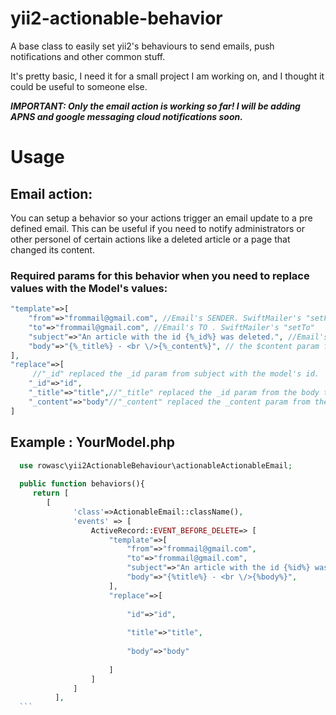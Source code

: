# yii2-actionable-behavior
A base class to easily set yii2's behaviours to send emails, push notifications and other common stuff.

It's pretty basic, I need it for a small project I am working on, and I thought it could be useful to someone else. 

***IMPORTANT: Only the email action is working so far! I will be adding APNS and google messaging cloud notifications soon.***  

# Usage

## Email action: 

You can setup a behavior so your actions trigger an email update to a pre defined email. This can be useful if you need to notify administrators or other personel of certain actions like a 
deleted article or a page that changed its content.
 
### Required params for this behavior when you need to replace values with the Model's values: 

   ```php
   "template"=>[                   
       "from"=>"frommail@gmail.com", //Email's SENDER. SwiftMailer's "setFrom"        
       "to"=>"frommail@gmail.com", //Email's TO . SwiftMailer's "setTo"
       "subject"=>"An article with the id {%_id%} was deleted.", //Email's SUBJECT SwiftMailer's "setSubject"                       
       "body"=>"{%_title%} - <br \/>{%_content%}", // the $content param for the HTML mail's view .
   ], 
   "replace"=>[ 
        //"_id" replaced the _id param from subject with the model's id.
       "_id"=>"id",   
       "_title"=>"title",//"_title" replaced the _id param from the body template key with the model's title.           
       "_content"=>"body"//"_content" replaced the _content param from the body template key with the model's body.
   ]
   ```
       
## Example : YourModel.php
  ```php
    use rowasc\yii2ActionableBehaviour\actionableActionableEmail;
   
    public function behaviors(){  
       return [           
          [                
                'class'=>ActionableEmail::className(),                
                'events' => [                
                    ActiveRecord::EVENT_BEFORE_DELETE=> [                    
                        "template"=>[                        
                            "from"=>"frommail@gmail.com",                            
                            "to"=>"frommail@gmail.com",                            
                            "subject"=>"An article with the id {%id%} was deleted.",                            
                            "body"=>"{%title%} - <br \/>{%body%}",                           
                        ],                                               
                        "replace"=>[
                        
                            "id"=>"id",
                            
                            "title"=>"title",
                            
                            "body"=>"body"
                            
                        ]
                    ]
                ]
            ],
    ```